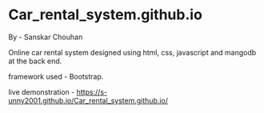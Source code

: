 # Car_rental_system.github.io

By - Sanskar Chouhan

Online car rental system designed using html, css, javascript and mangodb at the back end.

framework used - Bootstrap.

live demonstration - https://s-unny2001.github.io/Car_rental_system.github.io/
